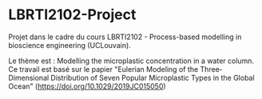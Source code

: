 # LBRTI2102-Project

Projet dans le cadre du cours LBRTI2102 - Process-based modelling in bioscience engineering (UCLouvain). 

Le thème est : Modelling the microplastic concentration in a water column. Ce travail est basé sur le papier "Eulerian Modeling of the Three‐Dimensional Distribution of Seven Popular Microplastic Types in the Global Ocean" (https://doi.org/10.1029/2019JC015050)
